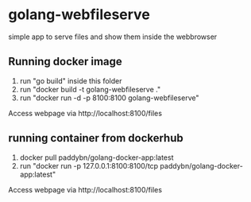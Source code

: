 # golang-webfileserve
simple app to serve files and show them inside the webbrowser

## Running docker image

1. run "go build" inside this folder
2. run "docker build -t golang-webfileserve ."
3. run "docker run -d -p 8100:8100 golang-webfileserve"

Access webpage via http://localhost:8100/files

## running container from dockerhub

1. docker pull paddybn/golang-docker-app:latest
2. run "docker run -p 127.0.0.1:8100:8100/tcp paddybn/golang-docker-app:latest"

Access webpage via http://localhost:8100/files
